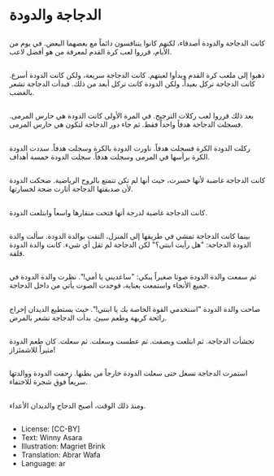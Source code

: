 # الدجاجة والدودة

##
كانت الدجاجة والدودة أصدقاء، لكنهم كانوا يتنافسون دائماً مع بعضهما البعض. في يوم من الأيام، قرروا لعب كرة القدم لمعرفة من هو أفضل لاعب.

##
ذهبوا إلى ملعب كرة القدم وبدأوا لعبتهم. كانت الدجاجة سريعة، ولكن كانت الدودة أسرع. كانت الدجاجة تركل بعيداً، ولكن الدودة كانت تركل أبعد من ذلك. فبدأت الدجاجة تشعر بالغضب.

##
بعد ذلك قرروا لعب ركلات الترجيح. في المرة الأولى كانت الدودة هي حارس المرمى. فسجلت الدجاجة هدفاً واحداً فقط. ثم جاء دور الدجاجة لتكون هي حارس المرمى.

##
ركلت الدودة الكرة فسجلت هدفاً. ناورت الدودة بالكرة وسجلت هدفاً. سددت الدودة الكرة برأسها في المرمى وسجلت هدفاً. سجلت الدودة خمسة أهداف.

##
كانت الدجاجة غاضبة لأنها خسرت، حيث أنها لم تكن تتمتع بالروح الرياضية. ضحكت الدودة لأن صديقتها الدجاجة أثارت ضجة لخسارتها.

##
كانت الدجاجة غاضبة لدرجة أنها فتحت منقارها واسعاً وابتلعت الدودة.

##
بينما كانت الدجاجة تمشي في طريقها إلى المنزل، التقت بوالدة الدودة. سألت والدة الدودة الدجاجة: "هل رأيت ابنتي؟" لكن الدجاجة لم تقل أي شيء. كانت والدة الدودة قلقة.

##
ثم سمعت والدة الدودة صوتا صغيراً يبكي: "ساعديني يا أمي!". نظرت والدة الدودة في جميع الأنحاء واستمعت بعناية، فوجدت الصوت يأتي من داخل الدجاجة.

##
صاحت والدة الدودة "استخدمي القوة الخاصة بك يا ابنتي!". حيث يستطيع الديدان إخراج رائحة كريهة وطعم سيئ. بدأت الدجاجة تشعر بالمرض.

##
تجشأت الدجاجة. ثم ابتلعت وبصقت. ثم عطست وسعلت. ثم سعلت. كان طعم الدودة مثيراً للاشمئزاز!

##
استمرت الدجاجة تسعل حتى سعلت الدودة خارجاً من بطنها. زحفت الدودة ووالدتها سريعاً فوق شجرة للاختفاء.

##
ومنذ ذلك الوقت، أصبح الدجاج والديدان الأعداء.

##
* License: [CC-BY]
* Text: Winny Asara
* Illustration: Magriet Brink
* Translation: Abrar Wafa
* Language: ar
